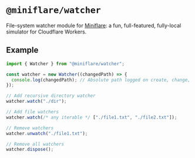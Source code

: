 # `@miniflare/watcher`

File-system watcher module for
[Miniflare](https://github.com/cloudflare/miniflare): a fun, full-featured,
fully-local simulator for Cloudflare Workers.

## Example

```js
import { Watcher } from "@miniflare/watcher";

const watcher = new Watcher((changedPath) => {
  console.log(changedPath); // Absolute path logged on create, change, delete
});

// Add recursive directory watcher
watcher.watch("./dir");

// Add file watchers
watcher.watch(/* any iterable */ ["./file1.txt", "./file2.txt"]);

// Remove watchers
watcher.unwatch("./file1.txt");

// Remove all watchers
watcher.dispose();
```
